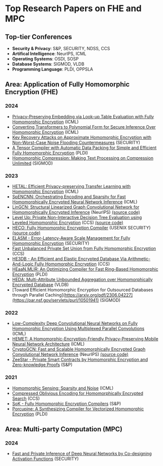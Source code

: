 # Top Research Papers on FHE and MPC

## Top-tier Conferences
- **Security & Privacy**: S&P, SECURITY, NDSS, CCS
- **Artifical Intelligence**: NeurIPS, ICML
- **Operating Systems**: OSDI, SOSP
- **Database Systems**: SIGMOD, VLDB
- **Programming Language**: PLDI, OPPSLA 


## Area: Application of Fully Homomorphic Encryption (FHE)


### 2024

* [Privacy-Preserving Embedding via Look-up Table Evaluation with Fully Homomorphic Encryption](https://icml.cc/virtual/2024/poster/33668) (ICML)
* [Converting Transformers to Polynomial Form for Secure Inference Over Homomorphic Encryption](https://icml.cc/virtual/2024/poster/34811) (ICML)
* [Key Recovery Attacks on Approximate Homomorphic Encryption with Non-Worst-Case Noise Flooding Countermeasures](https://www.usenix.org/conference/usenixsecurity24/presentation/guo) (SECURITY)
* [A Tensor Compiler with Automatic Data Packing for Simple and Efficient Fully Homomorphic Encryption](https://people.csail.mit.edu/devadas/pubs/pldi24_fhelipe.pdf) (PLDI)
* [Homomorphic Compression: Making Text Processing on Compression Unlimited](https://www.researchgate.net/publication/376470463_Homomorphic_Compression_Making_Text_Processing_on_Compression_Unlimited) (SIGMOD)

### 2023

* [HETAL: Efficient Privacy-preserving Transfer Learning with Homomorphic Encryption](https://icml.cc/virtual/2023/poster/24180) (ICML)
* [SpENCNN: Orchestrating Encoding and Sparsity for Fast Homomorphically Encrypted Neural Network Inference](https://icml.cc/virtual/2023/poster/24295) (ICML)
* [LinGCN: Structural Linearized Graph Convolutional Network for Homomorphically Encrypted Inference](https://arxiv.org/pdf/2309.14331.pdf) (NeurIPS) [(source code)](https://github.com/RasoulAM/private-decision-tree-evaluation)
* [Level Up: Private Non-Interactive Decision Tree Evaluation using Leveled Homomorphic Encryption](https://openreview.net/pdf?id=VeQBBm1MmTZ) (CCS) [(source code)](https://github.com/RasoulAM/private-decision-tree-evaluation)
* [HECO: Fully Homomorphic Encryption Compiler](https://www.usenix.org/conference/usenixsecurity23/presentation/viand) (USENIX SECURITY) [(source code)](https://github.com/MarbleHE/HECO)
* [ELASM - Error-Latency-Aware Scale Management for Fully Homomorphic Encryption](https://www.usenix.org/system/files/sec23fall-prepub-147-lee-yongwoo.pdf) (SECURITY)
* [Fast Unbalanced Private Set Union from Fully Homomorphic Encryption](https://eprint.iacr.org/2022/653) (CCS)
* [HE3DB - An Efficient and Elastic Encrypted Database Via Arithmetic-And-Logic Fully Homomorphic Encryption](https://eprint.iacr.org/2023/1446) (CCS)
* [HEaaN.MLIR: An Optimizing Compiler for Fast Ring-Based Homomorphic Encryption](https://dl.acm.org/doi/abs/10.1145/3591228) (PLDI)
* [HEDA: Multi-Attribute Unbounded Aggregation over Homomorphically Encrypted Database](https://www.vldb.org/pvldb/vol16/p601-gu.pdf) (VLDB)
* [Toward Efficient Homomorphic Encryption for Outsourced Databases through Parallel Caching](https://arxiv.org/pdf/2306.04227](https://par.nsf.gov/servlets/purl/10501941) (SIGMOD)
  
### 2022

* [Low-Complexity Deep Convolutional Neural Networks on Fully Homomorphic Encryption Using Multiplexed Parallel Convolutions](https://icml.cc/virtual/2022/poster/17801) (ICML)
* [HEMET: A Homomorphic-Encryption-Friendly Privacy-Preserving Mobile Neural Network Architecture](https://icml.cc/virtual/2021/poster/10389) (ICML)
* [CryptoGCN: Fast and Scalable Homomorphically Encrypted Graph Convolutional Network Inference](https://openreview.net/pdf?id=VeQBBm1MmTZ) (NeurIPS) [(source code)](https://github.com/RasoulAM/private-decision-tree-evaluation)
* [ZeeStar - Private Smart Contracts by Homomorphic Encryption and Zero-knowledge Proofs](https://files.sri.inf.ethz.ch/website/papers/sp22-zeestar.pdf) (S&P)

### 2021

* [Homomorphic Sensing: Sparsity and Noise](https://icml.cc/virtual/2021/poster/8505) (ICML)
* [Compressed Oblivious Encoding for Homomorphically Encrypted Search](https://eprint.iacr.org/2021/1199.pdf) (CCS)
* [SoK - Fully Homomorphic Encryption Compilers](https://ieeexplore.ieee.org/document/9519484) (S&P)
* [Porcupine: A Synthesizing Compiler for Vectorized Homomorphic Encryption](https://www.arxiv.org/abs/2101.07841) (PLDI)


## Area: Multi-party Computation (MPC) 

### 2024

* [Fast and Private Inference of Deep Neural Networks by Co-designing Activation Functions](https://arxiv.org/abs/2306.08538) (SECURITY)

